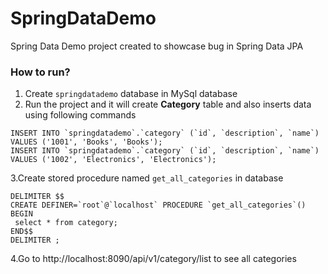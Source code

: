 # SpringDataDemo
Spring Data Demo project created to showcase bug in Spring Data JPA 

### How to run?
1. Create `springdatademo` database in MySql database
2. Run the project and it will create **Category** table and also inserts data using following commands
```
INSERT INTO `springdatademo`.`category` (`id`, `description`, `name`) VALUES ('1001', 'Books', 'Books');
INSERT INTO `springdatademo`.`category` (`id`, `description`, `name`) VALUES ('1002', 'Electronics', 'Electronics');

```
3.Create stored procedure named `get_all_categories` in database
   ```
   DELIMITER $$
   CREATE DEFINER=`root`@`localhost` PROCEDURE `get_all_categories`()
   BEGIN
   	select * from category;
   END$$
   DELIMITER ;
   
   ``` 

4.Go to http://localhost:8090/api/v1/category/list to see all categories 


